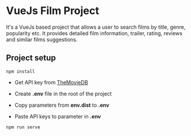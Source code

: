 # VueJs Film Project
It's a VueJs based project that allows a user to search films by title, genre, popularity etc. It provides detailed film information, trailer, rating, reviews and similar films suggestions.
## Project setup

```
npm install
```

* Get API key from 
[TheMovieDB](https://developers.themoviedb.org/3/getting-started/introduction)

* Create **.env** file in the root of the project

* Copy parameters from **env.dist** to **.env**

* Paste API keys to parameter in **.env**
```
npm run serve
```



